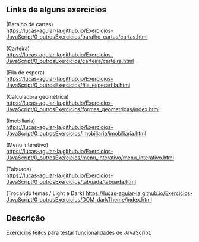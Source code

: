 ## Links de alguns exercícios

(Baralho de cartas) <br/>
https://lucas-aguiar-la.github.io/Exercicios-JavaScript/0_outrosExercicios/baralho_cartas/cartas.html

(Carteira) <br/>
https://lucas-aguiar-la.github.io/Exercicios-JavaScript/0_outrosExercicios/carteira/carteira.html

(Fila de espera) <br/>
https://lucas-aguiar-la.github.io/Exercicios-JavaScript/0_outrosExercicios/fila_espera/fila.html

(Calculadora geométrica) <br/>
https://lucas-aguiar-la.github.io/Exercicios-JavaScript/0_outrosExercicios/formas_geometricas/index.html

(Imobiliaria) <br/>
https://lucas-aguiar-la.github.io/Exercicios-JavaScript/0_outrosExercicios/imobiliaria/imobiliaria.html

(Menu interetivo) <br/>
https://lucas-aguiar-la.github.io/Exercicios-JavaScript/0_outrosExercicios/menu_interativo/menu_interativo.html

(Tabuada) <br/>
https://lucas-aguiar-la.github.io/Exercicios-JavaScript/0_outrosExercicios/tabuada/tabuada.html

(Trocando temas / Light e Dark)
https://lucas-aguiar-la.github.io/Exercicios-JavaScript/0_outrosExercicios/DOM_darkTheme/index.html

## Descrição
Exercícios feitos para testar funcionalidades de JavaScript.
